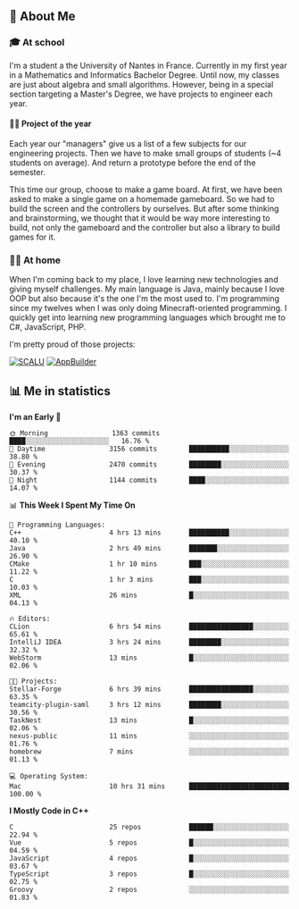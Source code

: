 ## 👀 About Me

### 🎓 At school

I'm a student a the University of Nantes in France. Currently in my first year in a Mathematics and Informatics Bachelor Degree. Until now, my classes are just about algebra and small algorithms. However, being in a special section targeting a Master's Degree, we have projects to engineer each year. 

#### 🔧🔬 Project of the year

Each year our "managers" give us a list of a few subjects for our engineering projects. Then we have to make small groups of students (~4 students on average). And return a prototype before the end of the semester.

This time our group, choose to make a game board. At first, we have been asked to make a single game on a homemade gameboard. So we had to build the screen and the controllers by ourselves. 
But after some thinking and brainstorming, we thought that it would be way more interesting to build, not only the gameboard and the controller but also a library to build games for it.

### 👨‍💻 At home

When I'm coming back to my place, I love learning new technologies and giving myself challenges. My main language is Java, mainly because I love OOP but also because it's the one I'm the most used to. I'm programming since my twelves when I was only doing Minecraft-oriented programming.  I quickly get into learning new programming languages which brought me to C#, JavaScript, PHP. 

I'm pretty proud of those projects:

[![SCALU](https://github-readme-stats.vercel.app/api/pin?username=renardfute&repo=SCALU)](https://github.com/renardfute/scalu)
[![AppBuilder](https://github-readme-stats.vercel.app/api/pin?username=pulsedev2&repo=AppBuilder)](https://github.com/pulsedev2/AppBuilder)

## 📊 Me in statistics
<!--START_SECTION:waka-->
**I'm an Early 🐤** 

```text
🌞 Morning                1363 commits        ████░░░░░░░░░░░░░░░░░░░░░   16.76 % 
🌆 Daytime                3156 commits        ██████████░░░░░░░░░░░░░░░   38.80 % 
🌃 Evening                2470 commits        ████████░░░░░░░░░░░░░░░░░   30.37 % 
🌙 Night                  1144 commits        ████░░░░░░░░░░░░░░░░░░░░░   14.07 % 
```


📊 **This Week I Spent My Time On** 

```text
💬 Programming Languages: 
C++                      4 hrs 13 mins       ██████████░░░░░░░░░░░░░░░   40.10 % 
Java                     2 hrs 49 mins       ███████░░░░░░░░░░░░░░░░░░   26.90 % 
CMake                    1 hr 10 mins        ███░░░░░░░░░░░░░░░░░░░░░░   11.22 % 
C                        1 hr 3 mins         ███░░░░░░░░░░░░░░░░░░░░░░   10.03 % 
XML                      26 mins             █░░░░░░░░░░░░░░░░░░░░░░░░   04.13 % 

🔥 Editors: 
CLion                    6 hrs 54 mins       ████████████████░░░░░░░░░   65.61 % 
IntelliJ IDEA            3 hrs 24 mins       ████████░░░░░░░░░░░░░░░░░   32.32 % 
WebStorm                 13 mins             █░░░░░░░░░░░░░░░░░░░░░░░░   02.06 % 

🐱‍💻 Projects: 
Stellar-Forge            6 hrs 39 mins       ████████████████░░░░░░░░░   63.35 % 
teamcity-plugin-saml     3 hrs 12 mins       ████████░░░░░░░░░░░░░░░░░   30.56 % 
TaskNest                 13 mins             █░░░░░░░░░░░░░░░░░░░░░░░░   02.06 % 
nexus-public             11 mins             ░░░░░░░░░░░░░░░░░░░░░░░░░   01.76 % 
homebrew                 7 mins              ░░░░░░░░░░░░░░░░░░░░░░░░░   01.13 % 

💻 Operating System: 
Mac                      10 hrs 31 mins      █████████████████████████   100.00 % 
```

**I Mostly Code in C++** 

```text
C                        25 repos            ██████░░░░░░░░░░░░░░░░░░░   22.94 % 
Vue                      5 repos             █░░░░░░░░░░░░░░░░░░░░░░░░   04.59 % 
JavaScript               4 repos             █░░░░░░░░░░░░░░░░░░░░░░░░   03.67 % 
TypeScript               3 repos             █░░░░░░░░░░░░░░░░░░░░░░░░   02.75 % 
Groovy                   2 repos             ░░░░░░░░░░░░░░░░░░░░░░░░░   01.83 % 
```




<!--END_SECTION:waka-->
